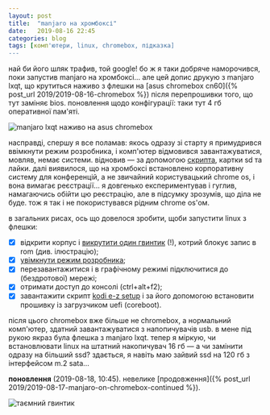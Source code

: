 ```yaml
---
layout: post
title:  "manjaro на хромбоксі"
date:   2019-08-16 22:45
categories: blog
tags: [комп'ютери, linux, chromebox, підказка]
---
```


най би його шляк трафив, той google! бо ж я таки добряче наморочився, поки запустив manjaro на хромбоксі… але цей допис друкую з manjaro lxqt, що крутиться наживо з флешки на [asus chromebox cn60]({% post_url 2019/2019-08-16-chromebox %}) після перепрошивки того, що тут заміняє bios. поновлення щодо конфігурації: таки тут 4 гб оперативної пам'яті. 

![manjaro lxqt наживо на asus chromebox](/assets/images/2019/2019-08-16-manjaro-on-chromebox.jpg)

насправді, спершу я все поламав: якось одразу зі старту я примудрився ввімкнути режим розробника, і комп'ютер відмовився завантажуватися, мовляв, немає системи. відновив — за допомогою [скрипта](https://dl.google.com/dl/edgedl/chromeos/recovery/linux_recovery.sh), картки sd та лайки. далі виявилося, що на хромбоксі встановлено корпоративну систему для конференцій, а не звичайний користувацький chrome os, і вона вимагає реєстрації… я довгенько експериментував і гуглив, намагаючись обійти цю реєстрацію, але в підсумку зрозумів, що діла не буде. тож я так і не покористувався рідним chrome os'ом.

в загальних рисах, ось що довелося зробити, щоби запустити linux з флешки:

* [x] відкрити корпус і [викрутити один гвинтик](https://dareneiri.github.io/Asus-Chromebox-With-Full-Linux-Install) (!), котрий блокує запис в rom (див. ілюстрацію);
* [x] [увімкнути режим розробника](https://kodi.wiki/view/Chromebox#Put_in_Developer_Mode);
* [x] перезавантажитися і в графічному режимі підключитися до (бездротової) мережі;
* [x] отримати доступ до консолі (ctrl+alt+f2);
* [x] завантажити скрипт [kodi e-z setup](https://mrchromebox.tech/#kodi) і за його допомогою встановити прошивку із загрузчиком uefi (coreboot).

після цього chromebox вже більше не chromebox, а нормальний комп'ютер, здатний завантажуватися з напопичувачів usb. в мене під рукою якраз була флешка з manjaro lxqt. тепер я міркую, чи встановлювати linux на штатний накопичувач 16 гб — а чи замінити одразу на більший ssd? здається, я навіть маю зайвий ssd на 120 гб з інтерфейсом m.2 sata…

**поновлення** (2019-08-18, 10:45). невелике [продовження]({% post_url 2019/2019-08-17-manjaro-on-chromebox-continued %}).

![таємний гвинтик](/assets/images/2019/2019-08-16-manjaro-on-chromebox-02.jpg)
